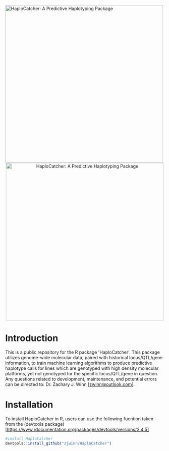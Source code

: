 <img src="https://raw.githubusercontent.com/zjwinn/HaploCatcher/main/HaploCatcher_Logo.png" title="HaploCatcher: A Predictive Haplotyping Package" width="500" />

<div style="text-align:center;">
    <img src="https://raw.githubusercontent.com/zjwinn/HaploCatcher/main/HaploCatcher_Logo.png" title="HaploCatcher: A Predictive Haplotyping Package" width="500" />
</div>

# Introduction
This is a public repository for the R package 'HaploCatcher'. This package utilizes genome-wide molecular data, paired with historical locus/QTL/gene information, to train machine learning algorithms to produce predictive haplotype calls for lines which are genotyped with high density molecular platforms, yet not genotyped for the specific locus/QTL/gene in question. Any questions related to development, maintenance, and potential errors can be directed to: Dr. Zachary J. Winn [zwinn@outlook.com].

# Installation
To install HaploCatcher in R, users can use the following fucntion taken from the (devtools package)[https://www.rdocumentation.org/packages/devtools/versions/2.4.5] 

```r
#install HaploCatcher
devtools::install_github("zjwinn/HaploCatcher")
```
